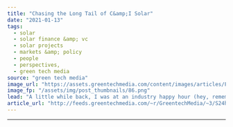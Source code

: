 ```yaml
---
title: "Chasing the Long Tail of C&amp;I Solar"
date: "2021-01-13"
tags: 
  - solar
  - solar finance &amp; vc
  - solar projects
  - markets &amp; policy
  - people
  - perspectives,
  - green tech media
source: "green tech media"
image_url: "https://assets.greentechmedia.com/content/images/articles/Factory_Solar_Panels_Rooftop_XL_Shutterstock.jpg"
image_fp: "/assets/img/post_thumbnails/86.png"
lead: "A little while back, I was at an industry happy hour (hey, remember those?) where I ran into a friend and well-known industry analyst, Wood Mackenzie’s Michelle Davis. We had caught up earlier in the week to chat about the commercial and industrial ( ..."
article_url: "http://feeds.greentechmedia.com/~r/GreentechMedia/~3/S24hnRGHl3U/chasing-the-long-tail-of-ci-solar"
---
```


---
